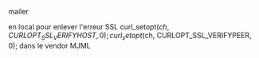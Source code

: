 mailer


en local pour enlever l'erreur SSL 
curl_setopt($ch, CURLOPT_SSL_VERIFYHOST, 0);
curl_setopt($ch, CURLOPT_SSL_VERIFYPEER, 0); dans le vendor MJML 